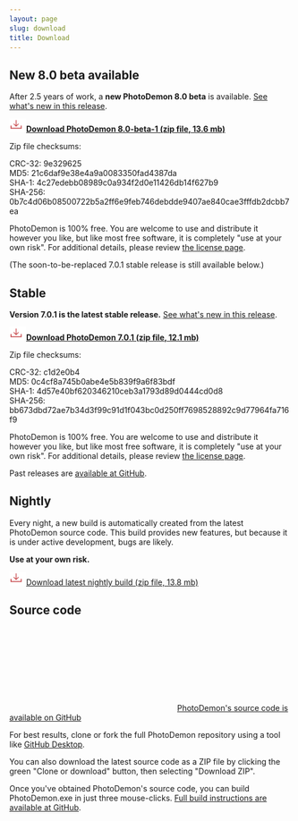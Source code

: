 ```yaml
---
layout: page
slug: download
title: Download
---
```


New 8.0 beta available
-------------------

After 2.5 years of work, a **new PhotoDemon 8.0 beta** is available.  [See what's new in this release](2020/07/28/photodemon-8-0-beta).

**<a href="https://github.com/tannerhelland/PhotoDemon/releases/download/v8.0-beta.1/PhotoDemon-8.0-beta.zip"><img src="media/Download-24.png" alt="Download" srcset="media/Download-48.png 2x" />Download PhotoDemon 8.0-beta-1 (zip file, 13.6 mb)</a>**<br />

Zip file checksums:

CRC-32: 9e329625<br />
MD5: 21c6daf9e38e4a9a0083350fad4387da<br />
SHA-1: 4c27edebb08989c0a934f2d0e11426db14f627b9<br />
SHA-256: 0b7c4d06b08500722b5a2ff6e9feb746debdde9407ae840cae3fffdb2dcbb7ea<br />

PhotoDemon is 100% free.  You are welcome to use and distribute it however you like, but like most free software, it is completely "use at your own risk".  For additional details, please review [the license page](license/#photodemon-license).

(The soon-to-be-replaced 7.0.1 stable release is still available below.)

Stable
-------------------

**Version 7.0.1 is the latest stable release.**  [See what's new in this release](2018/01/15/photodemon-7-0-1-release).

**<a href="https://github.com/tannerhelland/PhotoDemon/releases/download/v7.0.1/PhotoDemon_7.0.1.zip"><img src="media/Download-24.png" alt="Download" srcset="media/Download-48.png 2x" />Download PhotoDemon 7.0.1 (zip file, 12.1 mb)</a>**<br />

Zip file checksums:

CRC-32: c1d2e0b4<br />
MD5: 0c4cf8a745b0abe4e5b839f9a6f83bdf<br />
SHA-1: 4d57e40bf620346210ceb3a1793d89d0444cd0d8<br />
SHA-256: bb673dbd72ae7b34d3f99c91d1f043bc0d250ff7698528892c9d77964fa716f9<br />

PhotoDemon is 100% free.  You are welcome to use and distribute it however you like, but like most free software, it is completely "use at your own risk".  For additional details, please review [the license page](license/#photodemon-license).

Past releases are [available at GitHub](https://github.com/tannerhelland/PhotoDemon/releases).

Nightly
--------------------

Every night, a new build is automatically created from the latest PhotoDemon source code.  This build provides new features, but because it is under active development, bugs are likely.

**Use at your own risk.**

<a href="https://tannerhelland.github.io/PhotoDemon-Updates-v2/PhotoDemon_nightly.zip"><img src="media/Download-24.png" alt="Download" srcset="media/Download-48.png 2x" />Download latest nightly build (zip file, 13.8 mb)</a>

Source code
------------------

[<svg class="svg-icon"><use xlink:href="{{ '/assets/minima-social-icons.svg#github' | relative_url }}"></use></svg>PhotoDemon's source code is available on GitHub](https://github.com/tannerhelland/PhotoDemon)

For best results, clone or fork the full PhotoDemon repository using a tool like [GitHub Desktop](https://desktop.github.com/).

You can also download the latest source code as a ZIP file by clicking the green "Clone or download" button, then selecting "Download ZIP".

Once you've obtained PhotoDemon's source code, you can build PhotoDemon.exe in just three mouse-clicks.  [Full build instructions are available at GitHub](https://github.com/tannerhelland/PhotoDemon/blob/master/INSTALL.md).
